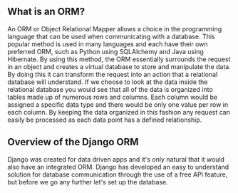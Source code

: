 ## What is an ORM?

An ORM or Object Relational Mapper allows a choice in the programming language that can be used when communicating with a database. This popular method is used in many languages and each have their own preferred ORM, such as Python using SQLAlchemy and Java using Hibernate. By using this method, the ORM essentially surrounds the request in an object and creates a virtual database to store and manipulate the data. By doing this it can transform the request into an action that a relational database will understand. If we choose to look at the data inside the relational database you would see that all of the data is organized into tables made up of numerous rows and columns. Each column would be assigned a specific data type and there would be only one value per row in each column. By keeping the data organized in this fashion any request can easily be processed as each data point has a defined relationship.

## Overview of the Django ORM

Django was created for data driven apps and it's only natural that it would also have an integrated ORM. Django has developed an easy to understand solution for database communication through the use of a free API feature, but before we go any further let's set up the database.